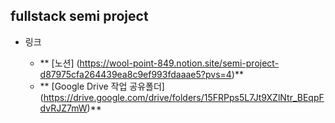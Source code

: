 ## fullstack semi project

- 링크

	- ** [노션] (https://wool-point-849.notion.site/semi-project-d87975cfa264439ea8c9ef993fdaaae5?pvs=4)**
	- ** [Google Drive 작업 공유폴더] (https://drive.google.com/drive/folders/15FRPps5L7Jt9XZlNtr_BEqpFdvRJZ7mW)**